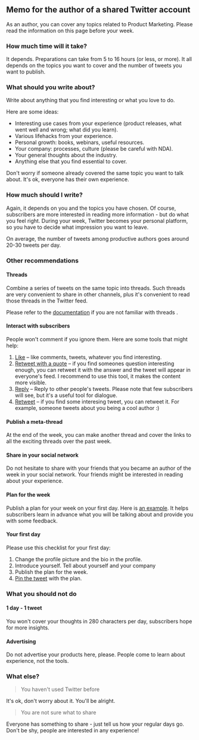 ## Memo for the author of a shared Twitter account 

As an author, you can cover any topics related to Product Marketing. Please read the information on this page before your week.

### How much time will it take?

It depends. Preparations can take from 5 to 16 hours (or less, or more). It all depends on the topics you want to cover and the number of tweets you want to publish.


### What should you write about?

Write about anything that you find interesting or what you love to do.

Here are some ideas:

- Interesting use cases from your experience (product releases, what went well and wrong; what did you learn).
- Various lifehacks from your experience.
- Personal growth: books, webinars, useful resources.
- Your company: processes, culture (please be careful with NDA).
- Your general thoughts about the industry.
- Anything else that you find essential to cover.  

Don't worry if someone already covered the same topic you want to talk about. It's ok, everyone has their own experience.

### How much should I write?

Again, it depends on you and the topics you have chosen. Of course, subscribers are more interested in reading more information - but do what you feel right. During your week, Twitter becomes your personal platform, so you have to decide what impression you want to leave.

On average, the number of tweets among productive authors goes around 20-30 tweets per day. 

### Other recommendations 

#### Threads

Combine a series of tweets on the same topic into threads. Such threads are very convenient to share in other channels, plus it's convenient to read those threads in the Twitter feed.

Please refer to the [documentation](https://help.twitter.com/en/using-twitter/create-a-thread) if you are not familiar with threads .

#### Interact with subscribers

People won't comment if you ignore them. Here are some tools that might help:

1. [Like](https://help.twitter.com/en/using-twitter/liking-tweets-and-moments) – like comments, tweets, 
whatever you find interesting.
2. [Retweet with a quote](https://help.twitter.com/en/using-twitter/how-to-retweet) – 
if you find someones question interesting enough, you can retweet it with 
the answer and the tweet will appear in everyone's feed. I recommend to use 
this tool, it makes the content more visible.
3. [Reply](https://help.twitter.com/en/using-twitter/mentions-and-replies) – 
Reply to other people's tweets. Please note that few subscribers will see, but it's a useful tool for dialogue. 
4. [Retweet](https://help.twitter.com/en/using-twitter/how-to-retweet) – if 
you find some interesing tweet, you can retweet it. For example, someone 
tweets about you being a cool author :) 

#### Publish a meta-thread

At the end of the week, you can make another thread and cover the links to all the exciting threads over the past week.

#### Share in your social network

Do not hesitate to share with your friends that you became an author of the week in your social network. Your friends might be interested in reading about your experience.

#### Plan for the week

Publish a plan for your week on your first day. Here is [an example](https://twitter.com/pmmunderhood/status/1315621876060901377). It helps subscribers learn in advance what you will be talking about and provide you with some feedback.

#### Your first day

Please use this checklist for your first day:

1. Change the profile picture and the bio in the profile.
2. Introduce yourself. Tell about yourself and your company
3. Publish the plan for the week.
4. [Pin the tweet](https://twitter.com/twittersupport/status/458707240325615617)
 with the plan.

### What you should not do

#### 1 day - 1 tweet

You won't cover your thoughts in 280 characters per day, subscribers hope for
 more insights. 

#### Advertising

Do not advertise your products here, please. People come to learn about 
experience, not the tools.

### What else?

> You haven't used Twitter before 

It's ok, don't worry about it. You'll be alright.

> You are not sure what to share

Everyone has something to share - just tell us how your regular days go. Don't be shy, people are interested in any experience!
